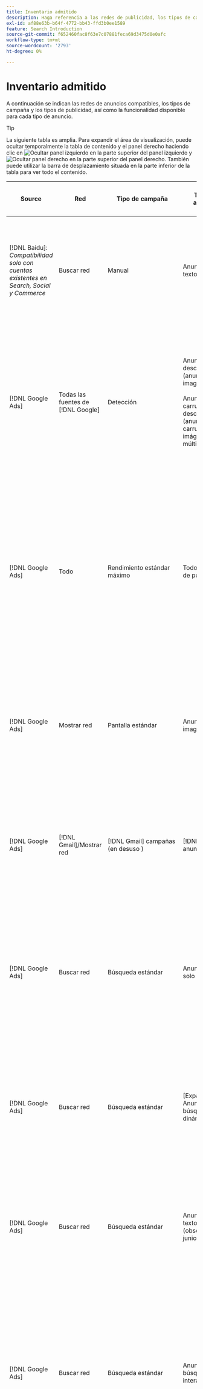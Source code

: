 ```yaml
---
title: Inventario admitido
description: Haga referencia a las redes de publicidad, los tipos de campaña y los tipos de publicidad admitidos.
exl-id: af88e63b-b64f-4772-bb43-ffd3b0ee1589
feature: Search Introduction
source-git-commit: f652460fac8f63e7c07881feca69d3475d0e0afc
workflow-type: tm+mt
source-wordcount: '2793'
ht-degree: 0%

---
```


# Inventario admitido

A continuación se indican las redes de anuncios compatibles, los tipos de campaña y los tipos de publicidad, así como la funcionalidad disponible para cada tipo de anuncio.

>[!TIP]
>
>La siguiente tabla es amplia. Para expandir el área de visualización, puede ocultar temporalmente la tabla de contenido y el panel derecho haciendo clic en ![Ocultar panel izquierdo](/help/dsp/assets/hide-left-pane.png "Ocultar panel izquierdo") en la parte superior del panel izquierdo y ![Ocultar panel derecho](/help/dsp/assets/hide-right-pane.png "Ocultar panel derecho") en la parte superior del panel derecho. También puede utilizar la barra de desplazamiento situada en la parte inferior de la tabla para ver todo el contenido.

| Source | Red | Tipo de campaña | Tipo de anuncio | Sincronizar y ver | Crear/editar | Seguimiento[^1] | Optimización | Informe[^2] | Soporte técnico de Adobe Analytics[^3] |
|----|----|----|----|----|----|----|----|----|----|
| [!DNL Baidu]: *Compatibilidad solo con cuentas existentes en Search, Social y Commerce* | Buscar red | Manual | Anuncio de texto | Sincronización automática mediante API | Utilizando [vistas de administración de campañas](/help/search-social-commerce/campaign-management/campaigns/campaign-management-options.md) y [hojas de edición por lotes](/help/search-social-commerce/campaign-management/bulksheets/bulksheet-about.md) | Sí | Campañas solo con estrategia de oferta de CPC manual | Datos de nivel de anuncio | Datos de Analytics para buscar, medios sociales y Commerce<br><br>Datos de nivel de anuncio de Search, Social y Commerce a Analytics |
| [!DNL Google Ads] | Todas las fuentes de [!DNL Google] | Detección | Anuncio de descubrimiento (anuncio de imagen única)<br><br>Anuncio de carrusel de descubrimiento (anuncio de carrusel de imágenes múltiples) | Sincronización automática mediante API | — | Sí | En portafolios híbridos solamente se establecen <br><br>los objetivos de ofertas y de estrategia de oferta en el nivel de campaña, junto con los presupuestos de campaña, según corresponda para el tipo de optimización. | Datos de nivel de anuncio | Datos de nivel de anuncio en Search, Social y Commerce [con el código de seguimiento de ID de AMO actualizado](/help/integrations/analytics/ids.md#amo-id-formats)[^4]<br><br>Datos de nivel de anuncio de Search, Social y Commerce a Analytics |
| [!DNL Google Ads] | Todo | Rendimiento estándar máximo | Todos los tipos de publicidad | Sincronización automática mediante API | Cree o edite recursos de campañas y cárguelos dentro de la configuración de campañas en [!UICONTROL Campaigns] > [!UICONTROL Campaigns]<br><br>Solo está disponible la configuración necesaria. Para ver la configuración opcional y enumerar grupos, inicie sesión en el editor de [!DNL [!DNL Google Ads] Ads]. | Sí | En portafolios híbridos, solo se establecen <br><br>objetivos de estrategia de oferta en el nivel de campaña, junto con los presupuestos de campaña. | Datos de nivel de campaña<br><br>Los datos de los grupos de anuncios no están disponibles y la red de anuncios no proporciona datos de nivel de anuncios. | Datos de Analytics a los datos de Search, Social y Commerce<br><br>Datos de campaña de Search, Social y Commerce a Analytics. Requiere el [código de seguimiento de ID de AMO](/help/integrations/analytics/ids.md#amo-id-formats) actualizado. |
| [!DNL Google Ads] | Mostrar red | Pantalla estándar | Anuncio de imagen | Sincronización automática mediante API | Editar la dirección URL y el estado solo mediante [hojas de edición masiva](/help/search-social-commerce/campaign-management/bulksheets/bulksheet-about.md) | Sí, cuando agrega manualmente etiquetas de rastreo de clics a plantillas de seguimiento dentro de la red de publicidad | — | Datos de nivel de anuncio, pero sin datos de visualización | Datos de Analytics a Search, Social y Commerce<br><br>Datos de nivel de anuncio de Search, Social y Commerce a Analytics, pero sin datos de visualización |
| [!DNL Google Ads] | [!DNL Gmail]/Mostrar red | [!DNL Gmail] campañas (en desuso ) | [!DNL Gmail] anuncio | Sin sincronización | — | — | — | Solo datos heredados de nivel de campaña | Datos de Analytics heredados a Search, Social y Commerce<br><br>Datos de nivel de campaña heredados de Search, Social y Commerce a Analytics |
| [!DNL Google Ads] | Buscar red | Búsqueda estándar | Anuncio de solo llamada | Sincronización automática mediante API | Usando [vistas de administración de campañas](/help/search-social-commerce/campaign-management/campaigns/campaign-management-options.md) | Sí, mediante el sufijo de página de aterrizaje de nivel de cuenta y la plantilla de seguimiento, o bien agregándolos manualmente al nivel de anuncio en el Administrador de [!DNL [!DNL Google Ads] anuncios] | — | Solo impresiones y clics a nivel de grupo de anuncios desde la red de publicidad; sin ingresos | — |
| [!DNL Google Ads] | Buscar red | Búsqueda estándar | \[Expandido\] Anuncio de búsqueda dinámica | Sincronización automática mediante API | Utilizando [vistas de administración de campañas](/help/search-social-commerce/campaign-management/campaigns/campaign-management-options.md) y [hojas de edición por lotes](/help/search-social-commerce/campaign-management/bulksheets/bulksheet-about.md) | Sí | Sí<br><br>Para grupos de anuncios cuando la campaña especifica un dominio de sitio web; de lo contrario, para destinos de búsqueda dinámica. | Datos de nivel de campaña y de grupo de anuncios<br><br>La red de anuncios no proporciona datos de nivel de anuncios. | Datos de Analytics para buscar, medios sociales y Commerce<br><br>Datos de nivel de campaña y de grupo de publicidad de Buscar, medios sociales y Commerce a Analytics |
| [!DNL Google Ads] | Buscar red | Búsqueda estándar | Anuncio de texto ampliado (obsoleto en junio de 2022) | Sincronización automática mediante API | Eliminación solo mediante [vistas de administración de campañas](/help/search-social-commerce/campaign-management/campaigns/campaign-management-options.md), [hojas de edición por lotes](/help/search-social-commerce/campaign-management/bulksheets/bulksheet-about.md) y [fuentes de administración de inventario](/help/search-social-commerce/campaign-management/inventory-feeds/inventory-feeds-about.md) | Sí | — | Datos de nivel de anuncio | Datos de Analytics para buscar, medios sociales y Commerce<br><br>Datos de nivel de anuncio de Search, Social y Commerce a Analytics |
| [!DNL Google Ads] | Buscar red | Búsqueda estándar | Anuncio de búsqueda interactivo | Sincronización automática mediante API | Usando [vistas de administración de campañas](/help/search-social-commerce/campaign-management/campaigns/campaign-management-options.md), [hojas de edición masiva](/help/search-social-commerce/campaign-management/bulksheets/bulksheet-about.md) y [fuentes de administración de inventario](/help/search-social-commerce/campaign-management/inventory-feeds/inventory-feeds-about.md) | Sí | Sí | Datos de nivel de anuncio para todos los elementos de anuncio disponibles<br><br><b>Nota:</b> Los anuncios de [!DNL [!DNL Google Ads]] no proporcionan datos fuera de sus editores nativos sobre las combinaciones de texto que se mostraron como anuncios. Para obtener más información sobre cómo generar informes para cada combinación de texto, consulte la documentación de [[!DNL [!DNL Google Ads] Anuncios]](https://support.google.com/google-ads/answer/7684791). | Datos de Analytics para buscar, medios sociales y Commerce<br><br>Datos de nivel de anuncio de Search, Social y Commerce a Analytics |
| [!DNL Google Ads] | Buscar red | Búsqueda estándar (obsoleta) | Anuncio de texto | Sincronización automática mediante API | El estado cambia a anuncios existentes solamente usando [hojas de edición por lotes](/help/search-social-commerce/campaign-management/bulksheets/bulksheet-about.md) | Sí | Sí | Datos de nivel de anuncio | Datos de Analytics para buscar, medios sociales y Commerce<br><br>Datos de nivel de anuncio de Search, Social y Commerce a Analytics |
| [!DNL Google Ads] | Buscar red | Búsqueda estándar | <i>Extensión de anuncio:</i><br><br>Vínculo de sitio (nivel de cuenta, campaña y grupo de anuncios) | Sincronización automática mediante API | Utilizando [vistas de administración de campañas](/help/search-social-commerce/campaign-management/campaigns/campaign-management-options.md) y [hojas de edición por lotes](/help/search-social-commerce/campaign-management/bulksheets/bulksheet-about.md) | —<br><br>Los vínculos de sitio tienen un campo &quot;Plantilla de seguimiento&quot;, pero Search, Social y Commerce asignan los clics y las conversiones resultantes a la palabra clave asociada, no al vínculo de sitio individual. | — Buscar, Social y Commerce no optimizan el vínculo a sitios. En su lugar, se optimiza según la palabra clave asociada con el anuncio en el que se incluye el vínculo de sitio. | —<br><br>Hay disponibles datos para la palabra clave asociada. En [!DNL Google Ads], puede ver datos de rendimiento de nivel de vínculo de sitio en la ficha [!DNL Campaigns] > pestaña [!DNL Ad Extensions].<br><br>Para ver qué conversiones individuales resultaron de un clic en un vínculo a un sitio, genere un [Informe de transacciones](/help/search-social-commerce/reports/management/basic-advanced/transaction-report.md). El valor de columna [!UICONTROL Link Type] para un vínculo de sitio es <code>sl:&lt;Texto del vínculo de sitio></code>, como sl:Consulte Ofertas actuales. | Datos solo para la palabra clave asociada de Search, Social y Commerce a Analytics |
| [!DNL Google Ads] | Buscar red | Búsqueda estándar | <i>Otras extensiones de anuncio:</i><br><br>Extensión de llamada<br><br>Extensión de ubicación<br><br>Extensión de teléfono | Sincronización automática mediante API | Administre extensiones de llamadas y teléfonos con [vistas de administración de campañas](/help/search-social-commerce/campaign-management/campaigns/campaign-management-options.md).<br><br>Las extensiones de ubicación no están disponibles; las asociaciones de extensión de ubicación existentes se sincronizan, pero solo se pueden eliminar. | —<br><br>Los vínculos de sitio tienen un campo &quot;Plantilla de seguimiento&quot;, pero Search, Social y Commerce asignan los clics y las conversiones resultantes a la palabra clave asociada, no al vínculo de sitio individual.<br><br>Los otros tipos de extensiones de anuncio no tienen una dirección URL que rastrear y Search, Social y Commerce no pueden asignarles datos de conversión. | — | —<br><br>[!DNL Google Ads] asigna los clics en una extensión de anuncio a la palabra clave asociada con el anuncio en el que se incluye la extensión.<br><br>No hay datos de costos o clics en el nivel de extensión disponibles en Search, Social y Commerce. En [!DNL Google Ads], puede ver los datos de costos y clics en el nivel de extensión en la ficha [!DNL Campaigns] > [!DNL Ad Extensions].<br><br>Para ver qué conversiones individuales resultaron de un clic en un vínculo de sitio, genere un [Informe de transacciones](/help/search-social-commerce/reports/management/basic-advanced/transaction-report.md). La columna [!UICONTROL Link Type] de un vínculo de sitio es <code>sl:&lt;Texto del vínculo de sitio></code>, como sl:Consulte Ofertas actuales. | Datos solo para la palabra clave asociada de Search, Social y Commerce a Analytics |
| [!DNL Google Ads] | Red de compras | Compras estándar | Anuncio de compra de productos (tipo creativo &quot;Producto&quot;) | Sincronización automática mediante API | La copia de anuncio se genera automáticamente para los grupos de productos en el grupo de anuncios. Editar el estado del anuncio solo mediante [hojas de edición masiva](/help/search-social-commerce/campaign-management/bulksheets/bulksheet-about.md) y [fuentes de administración de inventario](/help/search-social-commerce/campaign-management/inventory-feeds/inventory-feeds-about.md)<br><br>Puede crear las campañas principales, los grupos de anuncios y los grupos de productos, y editar solo su estado mediante [vistas de administración de campañas](/help/search-social-commerce/campaign-management/campaigns/campaign-management-options.md), [hojas de edición masiva](/help/search-social-commerce/campaign-management/bulksheets/bulksheet-about.md) y [fuentes de administración de inventario](/help/search-social-commerce/campaign-management/inventory-feeds/inventory-feeds-about.md). | Sí, cuando agrega manualmente etiquetas de rastreo de clics a plantillas de seguimiento dentro de la red de publicidad | Sí | Los datos de nivel de campaña, grupo de anuncios y grupo de productos [!DNL Google Ads] no proporcionan datos de rendimiento de nivel de anuncios para las campañas de compras. | Datos de Analytics para los datos de nivel de búsqueda, social y de Commerce <br><br>Campaign-, grupo de anuncios y grupo de productos desde Search, Social y Commerce hasta Analytics |
| [!DNL Google Ads] | [!DNL YouTube] | Vídeo | Anuncio de vídeo | La sincronización requiere la inclusión de [opt-in](/help/search-social-commerce/tools/sync-inventory.md); mediante API<br><br>Solo detalles básicos de los anuncios, sin miniaturas | — | Sí, cuando agrega manualmente etiquetas de rastreo de clics a plantillas de seguimiento dentro de la red de publicidad | Campañas con la estrategia de oferta [!UICONTROL Maximize Conversions] solamente en portafolios híbridos<br><br>El portafolio híbrido solo debe incluir [!DNL YouTube] campañas. | Datos de nivel de campaña y de grupo de anuncios<br><br>La red de anuncios no proporciona datos de nivel de anuncios. | Datos de Analytics para buscar, medios sociales y Commerce<br><br>Datos de nivel de campaña y de grupo de publicidad de Buscar, medios sociales y Commerce a Analytics |
| [!DNL Microsoft Advertising] | Todo | Rendimiento estándar máximo | Todos los tipos de publicidad | Sincronización automática mediante API | Crear/editar campañas en [!UICONTROL Campaigns] > [!UICONTROL Campaigns]. | Sí | En portafolios híbridos, solo se establecen <br><br>objetivos de estrategia de oferta en el nivel de campaña, junto con los presupuestos de campaña. | Datos de nivel de campaña<br><br>La red de anuncios no proporciona datos de nivel de anuncio. | — |
| [!DNL Microsoft Advertising] | Audience Network | Tipos de campañas de audiencia: <br><br>&quot;[!UICONTROL Audience (image)]&quot; y &quot;[!UICONTROL Audience] (fuente)&quot;) | Anuncio interactivo<br><br>Incluye anuncios basados en imágenes y anuncios basados en fuentes de productos solo para la red de audiencias | Sincronización automática mediante API | Utilizando [vistas de administración de campañas](/help/search-social-commerce/campaign-management/campaigns/campaign-management-options.md) y [hojas de edición por lotes](/help/search-social-commerce/campaign-management/bulksheets/bulksheet-about.md) | Sí | Campañas CPC (eCPC) mejoradas; campañas con la estrategia de oferta [!UICONTROL Maximize Conversions] en portafolios híbridos | Datos de nivel de anuncio | Datos de Analytics para buscar, medios sociales y Commerce<br><br>Datos de nivel de anuncio de Search, Social y Commerce a Analytics |
| [!DNL Microsoft Advertising] | Audience Network | [!UICONTROL Audience Video] | Anuncio interactivo | Sincronización automática mediante API | Puede crear campañas principales y grupos de anuncios usando [vistas de administración de campañas](/help/search-social-commerce/campaign-management/campaigns/campaign-management-options.md). | Sí | Sí para campañas CPC (eCPC) mejoradas<br><br>No disponible para campañas de CPC | Datos de nivel de anuncio | Datos de Analytics para buscar, medios sociales y Commerce<br><br>Datos de nivel de anuncio de Search, Social y Commerce a Analytics |
| [!DNL Microsoft Advertising] | Audience Network | [!UICONTROL Audience CTV Video] | Anuncio interactivo | Sincronización automática mediante API | Puede crear campañas principales y grupos de anuncios usando [vistas de administración de campañas](/help/search-social-commerce/campaign-management/campaigns/campaign-management-options.md). | Sí | Sí para campañas CPC (eCPC) mejoradas<br><br>No disponible para campañas de CPC | Datos de nivel de anuncio | Datos de Analytics para buscar, medios sociales y Commerce<br><br>Datos de nivel de anuncio de Search, Social y Commerce a Analytics |
| [!DNL Microsoft Advertising] | Audience Network | Buscar | Anuncio de texto expandido con &quot;[!DNL Prefer Audience Ad Format]&quot; seleccionado | Sincronización automática mediante API | Uso de [vistas de administración de campañas](/help/search-social-commerce/campaign-management/campaigns/campaign-management-options.md)<br><br>No se admiten extensiones de anuncios de imágenes | Sí | Sí | Datos de nivel de anuncio | Datos de Analytics para buscar, medios sociales y Commerce<br><br>Datos de nivel de anuncio de Search, Social y Commerce a Analytics |
| [!DNL Microsoft Advertising] | Redes de audiencia y búsqueda | Campañas de compra para marcas: <br><br>Compras con marca: usa la estrategia de oferta [!UICONTROL Manual CPC]<br><br>Promociones de marca: usa la estrategia de oferta [!UICONTROL Cost per Sale] | Anuncio de producto | Sincronización automática mediante API | Puede crear la campaña principal, el grupo de anuncios y los grupos de productos mediante [vistas de administración de campañas](/help/search-social-commerce/campaign-management/campaigns/campaign-management-options.md). | Sí | No | Datos de nivel de grupo de productos | Datos de Analytics para buscar, medios sociales y Commerce<br><br>Datos de nivel de grupo de productos de Search, Social y Commerce a Analytics |
| [!DNL Microsoft Advertising] | [!DNL Microsoft Store] | Publicidad en tienda | Anuncio de producto | Sincronización automática mediante API | Puede crear la campaña principal, el grupo de anuncios y los grupos de productos mediante [vistas de administración de campañas](/help/search-social-commerce/campaign-management/campaigns/campaign-management-options.md). | Sí | Sí para [!UICONTROL Manual CPC] campañas. <br><br>No disponible para [!UICONTROL Manual CPA] campañas. | Datos de nivel de grupo de productos | Datos de Analytics para buscar, medios sociales y Commerce<br><br>Datos de nivel de grupo de productos de Search, Social y Commerce a Analytics |
| [!DNL Microsoft Advertising] | Buscar red | Buscar | \[Expandido\] Anuncio de búsqueda dinámica | Sincronización automática mediante API | Utilizando [vistas de administración de campañas](/help/search-social-commerce/campaign-management/campaigns/campaign-management-options.md) y [hojas de edición por lotes](/help/search-social-commerce/campaign-management/bulksheets/bulksheet-about.md) | Sí | Sí | Datos de nivel de anuncio | Datos de Analytics para buscar, medios sociales y Commerce<br><br>Datos de nivel de anuncio de Search, Social y Commerce a Analytics |
| [!DNL Microsoft Advertising] | Buscar red | Buscar | Anuncio de texto ampliado (obsoleto en febrero de 2023) | Sincronización automática mediante API | Editar el estado de los anuncios existentes solo mediante [vistas de administración de campañas](/help/search-social-commerce/campaign-management/campaigns/campaign-management-options.md), [hojas de edición por lotes](/help/search-social-commerce/campaign-management/bulksheets/bulksheet-about.md) y [fuentes de administración de inventario](/help/search-social-commerce/campaign-management/inventory-feeds/inventory-feeds-about.md) | Sí | Sí | Datos de nivel de anuncio | Datos de Analytics para buscar, medios sociales y Commerce<br><br>Datos de nivel de anuncio de Search, Social y Commerce a Analytics |
| [!DNL Microsoft Advertising] | Buscar red | Buscar | Anuncio multimedia | Sincronización automática mediante API | Usando [vistas de administración de campañas](/help/search-social-commerce/campaign-management/campaigns/campaign-management-options.md). Editar la compatibilidad también para estados y direcciones URL solo en [hojas de edición masiva](/help/search-social-commerce/campaign-management/bulksheets/bulksheet-about.md) | Sí | Sí | Datos de nivel de anuncio | Datos de Analytics para buscar, medios sociales y Commerce<br><br>Datos de nivel de anuncio de Search, Social y Commerce a Analytics |
| [!DNL Microsoft Advertising] | Buscar red | Buscar | Anuncio de búsqueda interactivo | Sincronización automática mediante API | Usando [vistas de administración de campañas](/help/search-social-commerce/campaign-management/campaigns/campaign-management-options.md), [hojas de edición masiva](/help/search-social-commerce/campaign-management/bulksheets/bulksheet-about.md) y [fuentes de administración de inventario](/help/search-social-commerce/campaign-management/inventory-feeds/inventory-feeds-about.md) | Sí | Sí | Datos de nivel de anuncio | Datos de Analytics para buscar, medios sociales y Commerce<br><br>Datos de nivel de anuncio de Search, Social y Commerce a Analytics |
| [!DNL Microsoft Advertising] | Buscar red | Buscar | Anuncio de texto estándar (obsoleto en 2017) | Sincronización automática mediante API | Editar solo usando [vistas de administración de campañas](/help/search-social-commerce/campaign-management/campaigns/campaign-management-options.md) y [hojas de edición por lotes](/help/search-social-commerce/campaign-management/bulksheets/bulksheet-about.md) | Sí | Sí | Datos de nivel de anuncio | Datos de Analytics para buscar, medios sociales y Commerce<br><br>Datos de nivel de anuncio de Search, Social y Commerce a Analytics |
| [!DNL Microsoft Advertising] | Buscar red | Búsqueda estándar | <i>Extensión de anuncio:</i><br><br>Vínculo de sitio (a nivel de campaña) | Sincronización automática mediante API | Utilizando [vistas de administración de campañas](/help/search-social-commerce/campaign-management/campaigns/campaign-management-options.md) y [hojas de edición por lotes](/help/search-social-commerce/campaign-management/bulksheets/bulksheet-about.md) | —<br><br>Los vínculos de sitio de nivel de campaña tienen un campo &quot;[!UICONTROL Tracking Template]&quot;, pero los mapas de Search, Social y Commerce hacen clic y generan conversiones a la palabra clave asociada, no al vínculo de sitio individual. | —<br><br>Search, Social y Commerce no optimizan el vínculo al sitio. En su lugar, se optimiza según la palabra clave asociada con el anuncio en el que se incluye el vínculo de sitio. | —<br><br>Hay disponibles datos para la palabra clave asociada. Para los datos de rendimiento de nivel de vínculo de sitio, use [!DNL Microsoft Advertising] editor de anuncios.<br><br>Para ver qué conversiones individuales resultaron de un clic en un vínculo a un sitio, genere un [Informe de transacciones](/help/search-social-commerce/reports/management/basic-advanced/transaction-report.md)Informe. La columna [!UICONTROL Link Type] de un vínculo de sitio es <code>sl:&lt;Texto del vínculo de sitio></code>, como sl:Consulte Ofertas actuales. | Datos solo para la palabra clave asociada de Search, Social y Commerce a Analytics |
| [!DNL Microsoft Advertising] | Red de compras | Compras estándar | Anuncio de producto | Sincronización automática mediante API | Las líneas de promociones solo usan [vistas de administración de campañas](/help/search-social-commerce/campaign-management/campaigns/campaign-management-options.md) y [hojas de edición por lotes](/help/search-social-commerce/campaign-management/bulksheets/bulksheet-about.md); los anuncios se generan automáticamente. Puede crear la campaña principal, el grupo de anuncios y los grupos de productos mediante [vistas de administración de campañas](/help/search-social-commerce/campaign-management/campaigns/campaign-management-options.md), [hojas de edición masiva](/help/search-social-commerce/campaign-management/bulksheets/bulksheet-about.md) y [fuentes de administración de inventario](/help/search-social-commerce/campaign-management/inventory-feeds/inventory-feeds-about.md). | Sí, cuando agrega manualmente etiquetas de rastreo de clics a plantillas de seguimiento dentro de la red de publicidad | Sí | Datos de nivel de anuncio<br><br>Para ver qué conversiones individuales resultaron de un clic en un anuncio de compra, genere un [Informe de transacciones](/help/search-social-commerce/reports/management/basic-advanced/transaction-report.md); la columna [!UICONTROL Link Type] para una lista de productos es `pla:&lt;product ID&gt;`, como play:8525822. | Datos de Analytics para buscar, medios sociales y Commerce<br><br>Datos de nivel de anuncio de Search, Social y Commerce a Analytics |
| [!DNL Microsoft Advertising] | Compras: compras inteligentes | Compras inteligentes (función de Beta en Search, Social y Commerce) | Anuncio de producto | La sincronización automática mediante API es predeterminada, pero se puede [desactivar](/help/search-social-commerce/tools/sync-inventory.md) | — | Sí, cuando agrega manualmente etiquetas de rastreo de clics a plantillas de seguimiento dentro de la red de publicidad | Buscar campañas con las estrategias de oferta [!UICONTROL Maximize Conversion Value] y [!UICONTROL tROAS] solo en portafolios híbridos<br><br>El objetivo debe incluir solo [!DNL Adobe] métricas y debe habilitar la carga de objetivos de Search, Social y Commerce en [!DNL Microsoft Advertising]. | Datos de nivel de anuncio<br><br>Para ver qué conversiones individuales resultaron de un clic en un anuncio de compra, genere un [Informe de transacciones](/help/search-social-commerce/reports/management/basic-advanced/transaction-report.md); la columna [!UICONTROL Link Type] para una lista de productos es `pla:&lt;product ID&gt;`, como play:8525822. | Datos de Analytics para buscar, medios sociales y Commerce<br><br>Datos de nivel de anuncio de Search, Social y Commerce a Analytics |
| [!DNL Naver] | Buscar red | Sitio web | Anuncio de texto | —<br><br>No hay sincronización, pero puede replicar manualmente la estructura de cuentas y cargar las métricas de tráfico diarias para la creación de informes y la atribución de conversión<br><br>Consulte &quot;[Implementar [!DNL Naver] cuentas de solo seguimiento](/help/search-social-commerce/campaign-management/naver-tracking-only-account-implement.md)&quot;. | —<br><br>Puede replicar o editar manualmente la estructura de la cuenta mediante [plantillas de hojas de edición masiva](/help/search-social-commerce/campaign-management/bulksheets/bulksheet-about.md). | Sí, cuando agrega etiquetas de rastreo de clics a la configuración de palabras clave dentro de la red de anuncios | —<br><br>Sin pujas | Datos de nivel de anuncio | Datos de Analytics para Search, Social y Commerce, pero no viceversa |
| [!DNL Pinterest] (la compatibilidad de sincronización finalizó en 2022) | Buscar red | Campañas de tráfico solo con ubicaciones de búsqueda y grupos de anuncios con segmentación por palabras clave | Pin promocionado | No se sincronizó<br><br>La información de cuentas heredadas hasta el 21 de julio de 2022 está disponible como solo lectura. | — | — | — | Las impresiones y clics heredados a nivel de anuncio solo de Pinterest, pero sin ingresos, se sincronizaron hasta el 21 de julio de 2022. | Datos de Analytics para Search, Social y Commerce, pero no viceversa |
| [!DNL Yahoo! Display Network] | Mostrar red | Mostrar | Anuncio de titular, anuncio de imagen interactivo | Sincronización automática mediante API, pero de solo lectura | — | Sí, cuando agrega manualmente etiquetas de rastreo de clics a plantillas de seguimiento dentro de la red de publicidad | Campañas con [!UICONTROL Manual CPC] solo estrategia de oferta<br><br>La misma oferta se aplica a todos los anuncios de un grupo de anuncios. | Datos de nivel de anuncio | Datos de Analytics para buscar, medios sociales y Commerce<br><br>Datos de nivel de anuncio de Search, Social y Commerce a Analytics |
| [!DNL Yahoo! Display Network] | Buscar red | Buscar | Anuncio de texto (largo y corto) | Sincronización automática mediante API | — | Sí, cuando agrega manualmente etiquetas de rastreo de clics a plantillas de seguimiento dentro de la red de publicidad | Campañas con solo estrategia de oferta de CPC manual<br><br>La misma oferta se aplica a todos los anuncios de un grupo de anuncios. | Datos de nivel de anuncio | Datos de Analytics para buscar, medios sociales y Commerce<br><br>Datos de nivel de anuncio de Search, Social y Commerce a Analytics |
| [!DNL Yahoo! Japan Ads] | Buscar red | Búsqueda patrocinada | Anuncio de texto extendido <br><br>(solo anuncios heredados; obsoleto en septiembre de 2022 en lugar de la búsqueda adaptable) | Sincronización automática mediante API | Eliminar solo mediante [vistas de administración de campañas](/help/search-social-commerce/campaign-management/campaigns/campaign-management-options.md), [hojas de edición por lotes](/help/search-social-commerce/campaign-management/bulksheets/bulksheet-about.md) y [fuentes de administración de inventario](/help/search-social-commerce/campaign-management/inventory-feeds/inventory-feeds-about.md) | Sí | Solo campañas con [!UICONTROL Manual CPC] estrategia de oferta | Datos de nivel de anuncio | Datos de Analytics para buscar, medios sociales y Commerce<br><br>Datos de nivel de anuncio de Search, Social y Commerce a Analytics |
| [!DNL Yahoo! Japan Ads] | Buscar red | Búsqueda patrocinada | Anuncio de búsqueda interactivo | Sincronización automática mediante API | — | Sí, cuando agrega manualmente etiquetas de rastreo de clics dentro de la red de publicidad | Solo campañas con [!UICONTROL Manual CPC] estrategia de oferta | Datos de nivel de anuncio | Datos de Analytics para buscar, medios sociales y Commerce<br><br>Datos de nivel de anuncio de Search, Social y Commerce a Analytics |
| [!DNL Yahoo! Japan Ads] | Buscar red | Búsqueda patrocinada | Anuncio de texto estándar (obsoleto en 2017) | Sincronización automática mediante API | Eliminar solo mediante [hojas de edición masiva](/help/search-social-commerce/campaign-management/bulksheets/bulksheet-about.md) | Sí | Solo campañas con [!UICONTROL Manual CPC] estrategia de oferta | Datos de nivel de anuncio | Datos de Analytics para buscar, medios sociales y Commerce<br><br>Datos de nivel de anuncio de Search, Social y Commerce a Analytics |
| [!DNL Yahoo Native] (la compatibilidad de sincronización finalizó en 2022) | Red nativa | Nativo | Anuncio de texto | No hay información de cuenta heredada de sincronización<br><br>hasta el 10 de marzo de 2022 disponible como de solo lectura. | — | — | — | —<br><br>Datos de nivel de anuncio heredados que se sincronizaron hasta el 10 de marzo de 2022. | Datos de Analytics para Search, Social y Commerce, pero no viceversa |
| [!DNL Yandex] | Buscar red | Buscar | Anuncio de texto | Sincronización automática mediante API | Usando [vistas de administración de campañas](/help/search-social-commerce/campaign-management/campaigns/campaign-management-options.md), [hojas de edición masiva](/help/search-social-commerce/campaign-management/bulksheets/bulksheet-about.md) y [fuentes de administración de inventario](/help/search-social-commerce/campaign-management/inventory-feeds/inventory-feeds-about.md) | Sí | Campañas solo con estrategia de oferta de CPC | Datos de nivel de anuncio | Datos de Analytics para buscar, medios sociales y Commerce<br><br>Datos de nivel de anuncio de Search, Social y Commerce a Analytics |
| [!DNL Yandex] | Mostrar red | Visualización/Contenido | Anuncio de texto | Sincronización automática mediante API | Usando [vistas de administración de campañas](/help/search-social-commerce/campaign-management/campaigns/campaign-management-options.md), [hojas de edición masiva](/help/search-social-commerce/campaign-management/bulksheets/bulksheet-about.md) y [fuentes de administración de inventario](/help/search-social-commerce/campaign-management/inventory-feeds/inventory-feeds-about.md) | Sí | Campañas solo con estrategia de oferta de CPC | Datos de nivel de anuncio | Datos de Analytics para buscar, medios sociales y Commerce<br><br>Datos de nivel de anuncio de Search, Social y Commerce a Analytics |

[^1]: En la mayoría de las redes de anuncios y tipos de campañas, al habilitar la configuración de seguimiento &quot;[!UICONTROL EF Redirect]&quot; y &quot;[!UICONTROL Auto Upload]&quot; para una campaña activa (establecida en el nivel de campaña o heredada de la configuración de la cuenta), Search, Social y Commerce crea y carga automáticamente las direcciones URL de seguimiento de los componentes del grupo de anuncios en la red de anuncios cada vez que se sincroniza con ella. De lo contrario, debe generar direcciones URL de seguimiento y agregarlas a la configuración de la cuenta, la campaña o el componente de campaña. Consulte &quot;[Cuándo y cómo generar URL de seguimiento de clics por red de anuncios y objeto](/help/search-social-commerce/tracking/click-tracking-ways-to-generate.md)&quot;.

[^2]: consulte &quot;Tipos de portafolios aptos por estrategia de oferta de campaña&quot; en la Guía de optimización, que está disponible en Search, Social y Commerce.

[^3]: Requiere una integración con Adobe Analytics. Consulte &quot;[Información general de Analytics para el Adobe Advertising](https://experienceleague.adobe.com/docs/advertising/integrations/analytics/overview.html)&quot;.

[^4]: los datos de [!DNL Analytics] se envían a Search, Social y Commerce mediante el parámetro de seguimiento de ID de AMO actualizado (a partir de `s_kwcid`), independientemente del formato de ID de AMO que utilice normalmente para la cuenta. Si normalmente utiliza la versión anterior del ID de AMO, le recomendamos que actualice al nuevo formato de ID de AMO para disfrutar de la mejor experiencia. Sin embargo, aunque los datos de clics/costes y los datos de ingresos se rastreen con distintos ID de AMO, ambos conjuntos de datos se clasifican y agregan completamente en la misma campaña y cuenta.
